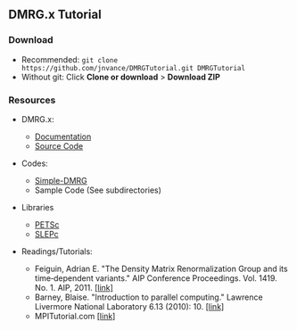 DMRG.x Tutorial
---------------

### Download

  - Recommended: `git clone https://github.com/jnvance/DMRGTutorial.git DMRGTutorial`
  - Without git: Click __Clone or download__ > __Download ZIP__

### Resources

  - DMRG.x:
    - [Documentation](http://dmrgx.rtfd.io)
    - [Source Code](https://github.com/jnvance/DMRG.x)

  - Codes:
    - [Simple-DMRG](http://doi.org/10.5281/zenodo.1068359)
    - Sample Code (See subdirectories)

  - Libraries
    - [PETSc](http://www.mcs.anl.gov/petsc/)
    - [SLEPc](http://www.mcs.anl.gov/petsc/)

  - Readings/Tutorials:
    - Feiguin, Adrian E. "The Density Matrix Renormalization Group and its time‐dependent variants." AIP Conference Proceedings. Vol. 1419. No. 1. AIP, 2011. [[link]](http://physics.uwyo.edu/~adrian/dmrg_lectures.pdf)
    - Barney, Blaise. "Introduction to parallel computing." Lawrence Livermore National Laboratory 6.13 (2010): 10. [[link]](https://computing.llnl.gov/tutorials/parallel_comp/)
    - MPITutorial.com [[link]](http://mpitutorial.com/tutorials/)

